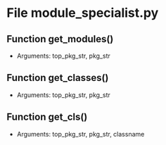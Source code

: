 # File module_specialist.py

## Function get_modules()

* Arguments: top_pkg_str, pkg_str

## Function get_classes()

* Arguments: top_pkg_str, pkg_str

## Function get_cls()

* Arguments: top_pkg_str, pkg_str, classname

